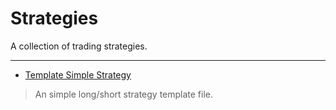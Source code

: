 # Strategies

A collection of trading strategies.

---
* [Template Simple Strategy](/Template%20Simple%20Strategy.pine)
> An simple long/short strategy template file.

